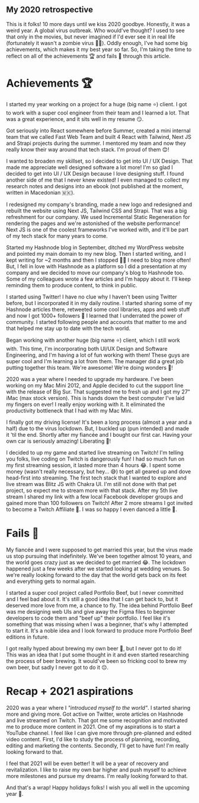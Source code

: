 ## My 2020 retrospective

This is it folks! 10 more days until we kiss 2020 goodbye. Honestly, it was a weird year. A global virus outbreak. Who would've thought? I used to see that only in the movies, but never imagined if I'd ever see it in real life (fortunately it wasn't a zombie virus 🧟‍♂️). Oddly enough, I've had some big achievements, which makes it my best year so far. So, I'm taking the time to reflect on all of the achievements 🏆 and fails 💩 through this article.

# Achievements 🏆
I started my year working on a project for a huge (big name ⭐️) client. I got to work with a super cool engineer from their team and I learned a lot. That was a great experience, and it sits well in my resume 😏.

Got seriously into React somewhere before Summer, created a mini internal team that we called Fast Web Team and built 4 React with Tailwind, Next JS and Strapi projects during the summer. I mentored my team and now they really know their way around that tech stack. I'm proud of them 😊!

I wanted to broaden my skillset, so I decided to get into UI / UX Design. That made me appreciate well designed software a lot more! I'm so glad I decided to get into UI / UX Design because I love designing stuff. I found another side of me that I never knew existed! I even managed to collect my research notes and designs into an ebook (not published at the moment, written in Macedonian 🇲🇰).

I redesigned my company's branding, made a new logo and redesigned and rebuilt the website using Next JS, Tailwind CSS and Strapi. That was a big refreshment for our company. We used Incremental Static Regeneration for rendering the pages and we're astonished of the website performance! Next JS is one of the coolest frameworks I've worked with, and it'll be part of my tech stack for many years to come.

Started my Hashnode blog in September, ditched my WordPress website and pointed my main domain to my new blog. Then I started writing, and I kept writing for ~2 months and then I stopped 🤦‍♂️ I need to blog more often! But, I fell in love with Hashnode as a platform so I did a presentation at my company and we decided to move our company's blog to Hashnode too. Some of my colleagues wrote a few articles and I'm happy about it. I'll keep reminding them to produce content, to think in public.

I started using Twitter! I have no clue why I haven't been using Twitter before, but I incorporated it in my daily routine. I started sharing some of my Hashnode articles there, retweeted some cool libraries, apps and web stuff and now I got 1000+ followers 🤩 I learned that I underrated the power of community. I started following people and accounts that matter to me and that helped me stay up to date with the tech world. 

Began working with another huge (big name ⭐️) client, which I still work with. This time, I'm incorporating both UI/UX Design and Software Engineering, and I'm having a lot of fun working with them! These guys are super cool and I'm learning a lot from them. The manager did a great job putting together this team. We're awesome! We're doing wonders 🤘!

2020 was a year where I needed to upgrade my hardware. I've been working on my Mac Mini 2012, and Apple decided to cut the support line with the release of Big Sur. That suggested me to fresh up and I got my 27" iMac (max stock version). This is hands down the best computer I've laid my fingers on ever! I really enjoy working with it. It eliminated the productivity bottleneck that I had with my Mac Mini.

I finally got my driving license! It's been a long process (almost a year and a half) due to the virus lockdown. But, I buckled up (pun intended) and made it 'til the end. Shortly after my fiancée and I bought our first car. Having your own car is seriously amazing! Liberating 🙌!

I decided to up my game and started live streaming on Twitch! I'm telling you folks, live coding on Twitch is dangerously fun! I had so much fun on my first streaming session, it lasted more than 4 hours 😂. I spent some money (wasn't really necessary, but hey... 😅) to get all geared up and dove head-first into streaming. The first tech stack that I wanted to explore and live stream was Blitz JS with Chakra UI. I'm still not done with that pet project, so expect me to stream more with that stack. After my 5th live stream I shared my link with a few local Facebook developer groups and gained more than 100 followers on Twitch! After 2 more streams I got invited to become a Twitch Affiliate 🤩. I was so happy I even danced a little 🕺.

# Fails 💩
My fiancée and I were supposed to get married this year, but the virus made us stop pursuing that indefinitely. We've been together almost 10 years, and the world goes crazy just as we decided to get married 😂. The lockdown happened just a few weeks after we started looking at wedding venues. So we're really looking forward to the day that the world gets back on its feet and everything gets to normal again.

I started a super cool project called Portfolio Beef, but I never committed and I feel bad about it. It's still a good idea that I can get back to, but it deserved more love from me, a chance to fly. The idea behind Portfolio Beef was me designing web UIs and give away the Figma files to beginner developers to code them and "beef up" their portfolio. I feel like it's something that was missing when I was a beginner, that's why I attempted to start it. It's a noble idea and I look forward to produce more Portfolio Beef editions in future.

I got really hyped about brewing my own beer 🍺, but I never got to do it! This was an idea that I put some thought in it and even started researching the process of beer brewing. It would've been so fricking cool to brew my own beer, but sadly I never got to do it 😔.

# Recap + 2021 aspirations
2020 was a year where I *"introduced myself to the world"*. I started sharing more and giving more. Got active on Twitter, wrote articles on Hashnode and live streamed on Twitch. That got me some recognition and motivated me to produce more content in 2021. One of my aspirations is to start a YouTube channel. I feel like I can give more through pre-planned and edited video content. First, I'd like to study the process of planning, recording, editing and marketing the contents. Secondly, I'll get to have fun! I'm really looking forward to that.

I feel that 2021 will be even better! It will be a year of recovery and revitalization. I like to raise my own bar higher and push myself to achieve more milestones and pursue my dreams. I'm really looking forward to that.

And that's a wrap! Happy holidays folks! I wish you all well in the upcoming year 🎉.